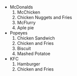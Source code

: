 * McDonalds
  1. McChicken
  2. Chicken Nuggets and Fries
  3. McFlurry
  4. Aple pie
* Popeyes
  1. Chicken Sandwich
  2. Chicken and Fries 
  3. Biscuit
  4. Mashed Potatoe
* KFC
  1. Hamburger
  2. Chicken and Fries
